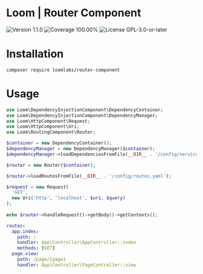 # Loom | Router Component

<p>
<!-- Version Badge -->
<img src="https://img.shields.io/badge/Version-1.1.0-blue" alt="Version 1.1.0">
<!-- Coverage Badge -->
<img src="https://img.shields.io/badge/Coverage-100.00%25-1ccb3c" alt="Coverage 100.00%">
<!-- License Badge -->
<img src="https://img.shields.io/badge/License-GPL--3.0--or--later-40adbc" alt="License GPL-3.0-or-later">
</p>

# Installation

```shell
composer require loomlabs/router-component
```

# Usage

```php
use Loom\DependencyInjectionComponent\DependencyContainer;
use Loom\DependencyInjectionComponent\DependencyManager;
use Loom\HttpComponent\Request;
use Loom\HttpComponent\Uri;
use Loom\RoutingComponent\Router;

$container = new DependencyContainer();
$dependencyManager = new DependencyManager($container);
$dependencyManager->loadDependenciesFromFile(__DIR__ . '/config/services.yaml');

$router = new Router($container);

$router->loadRoutesFromFile(__DIR__ . '/config/routes.yaml');

$request = new Request(
  'GET',
  new Uri('http', 'localhost', $uri, $query)
);
  
echo $router->handleRequest()->getBody()->getContents();
```

```yaml
routes:
  app.index:
    path: /
    handler: App\Controller\AppController::index
    methods: [GET]
  page.view:
    path: /page/{page}
    handler: App\Controller\PageController::view
```
